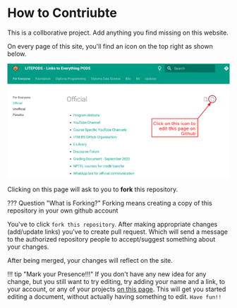 # How to Contriubte

This is a collborative project. Add anything you find missing on this website. 

On every page of this site, you'll find an icon on the top right as shown below.

![How to edit any page](files/edit_icon.png)

Clicking on this page will ask to you to **fork** this repository. 

??? Question "What is Forking?"
    Forking means creating a copy of this repository in your own github account


You've to click `fork this repository`.
After making appropriate changes (add/update links) you've to create pull request. Which will send a message to the authorized repository people to accept/suggest something about your changes.

After being merged, your changes will reflect on the site.

!!! tip "Mark your Presence!!!"
    If you don't have any new idea for any change, but you still want to try editing, try adding your name and a link, to your account, or any of your projects [on this page](marking-my-presence.md). This will get you started editing a document, without actually having something to edit. `Have fun!!`
